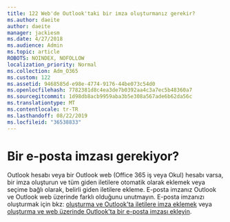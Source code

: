 ```yaml
---
title: 122 Web'de Outlook'taki bir imza oluşturmanız gerekir?
ms.author: daeite
author: daeite
manager: jackiesm
ms.date: 4/27/2018
ms.audience: Admin
ms.topic: article
ROBOTS: NOINDEX, NOFOLLOW
localization_priority: Normal
ms.collection: Adm_O365
ms.custom: 122
ms.assetid: 9468585d-e98e-4774-9176-44be073c54d0
ms.openlocfilehash: 7782381d8c4ea3de7b0392aa4c3a7ec5b48360a7
ms.sourcegitcommit: 1d98db8acb9959aba3b5e308a567ade6b62da56c
ms.translationtype: MT
ms.contentlocale: tr-TR
ms.lasthandoff: 08/22/2019
ms.locfileid: "36538833"
---
```

# <a name="need-to-create-an-email-signature"></a>Bir e-posta imzası gerekiyor?

Outlook hesabı veya bir Outlook web (Office 365 iş veya Okul) hesabı varsa, bir imza oluşturun ve tüm giden iletilere otomatik olarak eklemek veya seçime bağlı olarak, belirli giden iletilere ekleme. E-posta imzanız Outlook ve Outlook web üzerinde farklı olduğunu unutmayın. E-posta imzanızı oluşturmak için bkz: [oluşturma ve Outlook'ta iletilere imza eklemek](https://support.office.com/article/8ee5d4f4-68fd-464a-a1c1-0e1c80bb27f2.aspx) veya [oluşturma ve web üzerinde Outlook'ta bir e-posta imzası ekleyin](https://support.office.com/article/5ff9dcfd-d3f1-447b-b2e9-39f91b074ea3.aspx).

